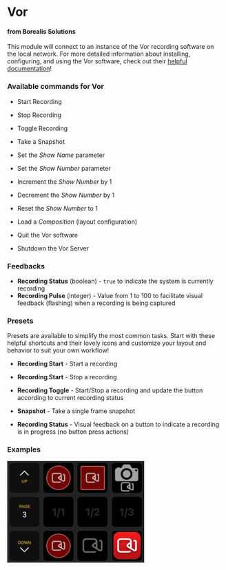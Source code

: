 # Vor

#### from Borealis Solutions

This module will connect to an instance of the Vor recording software on the local network. For more detailed information about installing, configuring, and using the Vor software, check out their [helpful documentation](https://docs.getvor.app/)!

### Available commands for Vor

- Start Recording
- Stop Recording
- Toggle Recording
- Take a Snapshot

- Set the _Show Name_ parameter
- Set the _Show Number_ parameter
- Increment the _Show Number_ by 1
- Decrement the _Show Number_ by 1
- Reset the _Show Number_ to 1

- Load a _Composition_ (layout configuration)

- Quit the Vor software
- Shutdown the Vor Server

### Feedbacks

- **Recording Status** (boolean) - `true` to indicate the system is currently recording
- **Recording Pulse** (integer) - Value from 1 to 100 to facilitate visual feedback (flashing) when a recording is being captured

### Presets

Presets are available to simplify the most common tasks. Start with these helpful shortcuts and their lovely icons and customize your layout and behavior to suit your own workflow!

- **Recording Start** - Start a recording
- **Recording Start** - Stop a recording
- **Recording Toggle** - Start/Stop a recording and update the button according to current recording status
- **Snapshot** - Take a single frame snapshot

- **Recording Status** - Visual feedback on a button to indicate a recording is in progress (no button press actions)

### Examples

![Example](images/examples.png 'Example')
